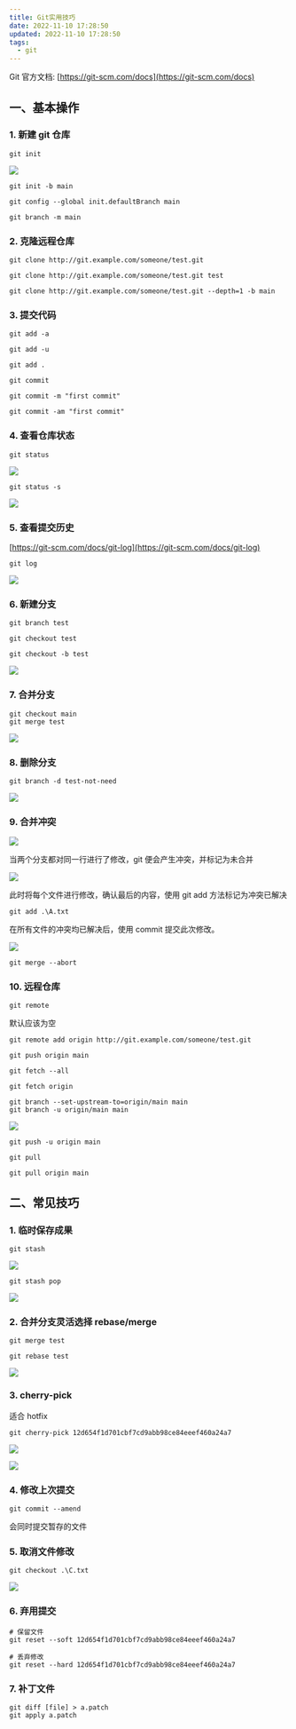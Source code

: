 ```yaml
---
title: Git实用技巧
date: 2022-11-10 17:28:50
updated: 2022-11-10 17:28:50
tags:
  - git
---
```


Git 官方文档: [https://git-scm.com/docs](https://git-scm.com/docs)

<!--more-->

## 一、基本操作

### 1. 新建 git 仓库

```shell
git init
```

![](https://img.iszy.xyz/1669185106451.png)

```shell
git init -b main
```

```shell
git config --global init.defaultBranch main
```

```shell
git branch -m main
```

### 2. 克隆远程仓库

```shell
git clone http://git.example.com/someone/test.git
```

```shell
git clone http://git.example.com/someone/test.git test
```

```shell
git clone http://git.example.com/someone/test.git --depth=1 -b main
```

### 3. 提交代码

```shell
git add -a
```

```shell
git add -u
```

```shell
git add .
```

```shell
git commit
```

```shell
git commit -m "first commit"
```

```shell
git commit -am "first commit"
```

### 4. 查看仓库状态

```shell
git status
```

![](https://img.iszy.xyz/1669185760241.png)

```shell
git status -s
```

![](https://img.iszy.xyz/1669185789446.png)

### 5. 查看提交历史

[https://git-scm.com/docs/git-log](https://git-scm.com/docs/git-log)

```shell
git log
```

![](https://img.iszy.xyz/1669185798311.png)

### 6. 新建分支

```shell
git branch test
```

```shell
git checkout test
```

```shell
git checkout -b test
```

![](https://img.iszy.xyz/1669185814401.png)

### 7. 合并分支

```shell
git checkout main
git merge test
```

![](https://img.iszy.xyz/1669185829746.png)

### 8. 删除分支

```shell
git branch -d test-not-need
```

![](https://img.iszy.xyz/1669185836945.png)

### 9. 合并冲突

![](https://img.iszy.xyz/1669185846981.png)

当两个分支都对同一行进行了修改，git 便会产生冲突，并标记为未合并

![](https://img.iszy.xyz/1669185854676.png)

此时将每个文件进行修改，确认最后的内容，使用 git add 方法标记为冲突已解决

```shell
git add .\A.txt
```

在所有文件的冲突均已解决后，使用 commit 提交此次修改。

![](https://img.iszy.xyz/1669185864622.png)

```shell
git merge --abort
```

### 10. 远程仓库

```shell
git remote
```

默认应该为空

```shell
git remote add origin http://git.example.com/someone/test.git
```

```shell
git push origin main
```

```shell
git fetch --all
```

```shell
git fetch origin
```

```shell
git branch --set-upstream-to=origin/main main
git branch -u origin/main main
```

![](https://img.iszy.xyz/1669186022128.png)

```shell
git push -u origin main
```

```shell
git pull
```

```shell
git pull origin main
```

## 二、常见技巧

### 1. 临时保存成果

```shell
git stash
```

![](https://img.iszy.xyz/1669186037294.png)

```shell
git stash pop
```

![](https://img.iszy.xyz/1669186045214.png)

### 2. 合并分支灵活选择 rebase/merge

```shell
git merge test
```

```shell
git rebase test
```

![](https://img.iszy.xyz/1669186058175.png)

### 3. cherry-pick

适合 hotfix

```shell
git cherry-pick 12d654f1d701cbf7cd9abb98ce84eeef460a24a7
```

![](https://img.iszy.xyz/1669186102974.png)

![](https://img.iszy.xyz/1669186072778.png)

### 4. 修改上次提交

```shell
git commit --amend
```

会同时提交暂存的文件

### 5. 取消文件修改

```shell
git checkout .\C.txt
```

![](https://img.iszy.xyz/1669186116701.png)

### 6. 弃用提交

```shell
# 保留文件
git reset --soft 12d654f1d701cbf7cd9abb98ce84eeef460a24a7

# 丢弃修改
git reset --hard 12d654f1d701cbf7cd9abb98ce84eeef460a24a7
```

### 7. 补丁文件

```shell
git diff [file] > a.patch
git apply a.patch
```
